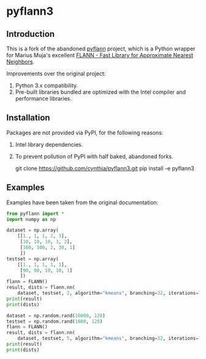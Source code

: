 pyflann3
========

Introduction
------------

This is a fork of the abandoned [pyflann](https://github.com/primetang/pyflann) project, which is a Python wrapper for
Marius Muja's excellent [FLANN - Fast Library for Approximate Nearest Neighbors](http://www.cs.ubc.ca/research/flann/).

Improvements over the original project:

1. Python 3.x compatibility.
2. Pre-built libraries bundled are optimized with the Intel compiler and performance libraries.

Installation
------------

Packages are not provided via PyPI, for the following reasons:

1. Intel library dependencies.
2. To prevent pollution of PyPI with half baked, abandoned forks.

    git clone https://github.com/cynthia/pyflann3.git
    pip install -e pyflann3

Examples
--------

Examples have been taken from the original documentation:

```python
from pyflann import *
import numpy as np

dataset = np.array(
    [[1., 1, 1, 2, 3],
     [10, 10, 10, 3, 2],
     [100, 100, 2, 30, 1]
     ])
testset = np.array(
    [[1., 1, 1, 1, 1],
     [90, 90, 10, 10, 1]
     ])
flann = FLANN()
result, dists = flann.nn(
    dataset, testset, 2, algorithm="kmeans", branching=32, iterations=7, checks=16)
print(result)
print(dists)

dataset = np.random.rand(10000, 128)
testset = np.random.rand(1000, 128)
flann = FLANN()
result, dists = flann.nn(
    dataset, testset, 5, algorithm="kmeans", branching=32, iterations=7, checks=16)
print(result)
print(dists)
```
